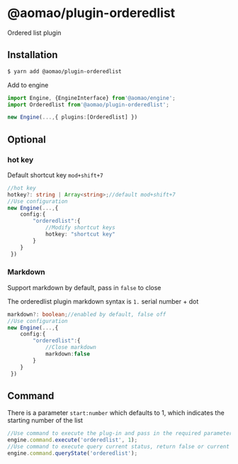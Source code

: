 # @aomao/plugin-orderedlist

Ordered list plugin

## Installation

```bash
$ yarn add @aomao/plugin-orderedlist
```

Add to engine

```ts
import Engine, {EngineInterface} from'@aomao/engine';
import Orderedlist from'@aomao/plugin-orderedlist';

new Engine(...,{ plugins:[Orderedlist] })
```

## Optional

### hot key

Default shortcut key `mod+shift+7`

```ts
//hot key
hotkey?: string | Array<string>;//default mod+shift+7
//Use configuration
new Engine(...,{
    config:{
        "orderedlist":{
            //Modify shortcut keys
            hotkey: "shortcut key"
        }
    }
 })
```

### Markdown

Support markdown by default, pass in `false` to close

The orderedlist plugin markdown syntax is `1.` serial number + dot

```ts
markdown?: boolean;//enabled by default, false off
//Use configuration
new Engine(...,{
    config:{
        "orderedlist":{
            //Close markdown
            markdown:false
        }
    }
 })
```

## Command

There is a parameter `start:number` which defaults to 1, which indicates the starting number of the list

```ts
//Use command to execute the plug-in and pass in the required parameters
engine.command.execute('orderedlist', 1);
//Use command to execute query current status, return false or current list plug-in name orderedlist tasklist unorderedlist
engine.command.queryState('orderedlist');
```
